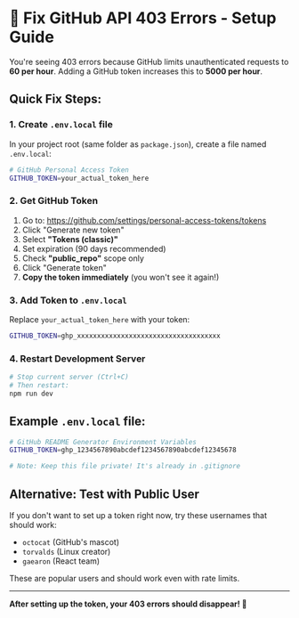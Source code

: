 # 🔑 Fix GitHub API 403 Errors - Setup Guide

You're seeing 403 errors because GitHub limits unauthenticated requests to **60 per hour**. Adding a GitHub token increases this to **5000 per hour**.

## Quick Fix Steps:

### 1. Create `.env.local` file
In your project root (same folder as `package.json`), create a file named `.env.local`:

```bash
# GitHub Personal Access Token
GITHUB_TOKEN=your_actual_token_here
```

### 2. Get GitHub Token
1. Go to: https://github.com/settings/personal-access-tokens/tokens
2. Click "Generate new token" 
3. Select **"Tokens (classic)"**
4. Set expiration (90 days recommended)
5. Check **"public_repo"** scope only
6. Click "Generate token"
7. **Copy the token immediately** (you won't see it again!)

### 3. Add Token to `.env.local`
Replace `your_actual_token_here` with your token:

```bash
GITHUB_TOKEN=ghp_xxxxxxxxxxxxxxxxxxxxxxxxxxxxxxxxxxxx
```

### 4. Restart Development Server
```bash
# Stop current server (Ctrl+C)
# Then restart:
npm run dev
```

## Example `.env.local` file:
```bash
# GitHub README Generator Environment Variables
GITHUB_TOKEN=ghp_1234567890abcdef1234567890abcdef12345678

# Note: Keep this file private! It's already in .gitignore
```

## Alternative: Test with Public User
If you don't want to set up a token right now, try these usernames that should work:
- `octocat` (GitHub's mascot)
- `torvalds` (Linux creator)
- `gaearon` (React team)

These are popular users and should work even with rate limits.

---

**After setting up the token, your 403 errors should disappear! 🎉** 